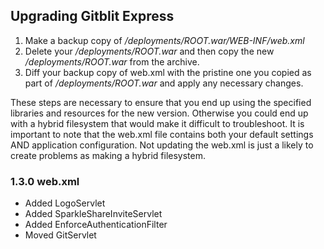 ## Upgrading Gitblit Express

1. Make a  backup copy of */deployments/ROOT.war/WEB-INF/web.xml*
2. Delete your */deployments/ROOT.war* and then copy the new */deployments/ROOT.war* from the archive.
3. Diff your backup copy of web.xml with the pristine one you copied as part of */deployments/ROOT.war* and apply any necessary changes.

These steps are necessary to ensure that you end up using the specified libraries and resources for the new version.  Otherwise you could end up with a hybrid filesystem that would make it difficult to troubleshoot.  It is important to note that the web.xml file contains both your default settings AND application configuration.  Not updating the web.xml is just a likely to create problems as making a hybrid filesystem.

### 1.3.0 web.xml

- Added LogoServlet
- Added SparkleShareInviteServlet
- Added EnforceAuthenticationFilter
- Moved GitServlet